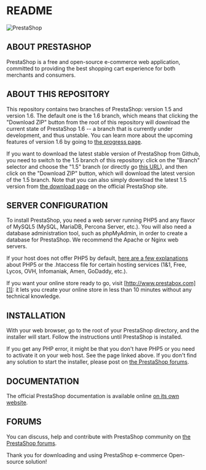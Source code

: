 README
======
![PrestaShop](http://www.prestashop.com/images/banners/general/prestashop_728x90.png "PrestaShop")

ABOUT PRESTASHOP
--------

PrestaShop is a free and open-source e-commerce web application, committed to providing the best shopping cart experience for both merchants and consumers.

ABOUT THIS REPOSITORY
--------

This repository contains two branches of PrestaShop: version 1.5 and version 1.6. The default one is the 1.6 branch, which means that clicking the "Download ZIP" button from the root of this repository will download the current state of PrestaShop 1.6 -- a branch that is currently under development, and thus unstable. You can learn more about the upcoming features of version 1.6 by going to [the progress page][6].

If you want to download the latest stable version of PrestaShop from Github, you need to switch to the 1.5 branch of this repository: click on the "Branch" selector and choose the "1.5" branch (or directly go [this URL][7]), and then click on the "Download ZIP" button, which will download the latest version of the 1.5 branch.
Note that you can also simply download the latest 1.5 version from [the download page][8] on the official PrestaShop site.


SERVER CONFIGURATION
--------

To install PrestaShop, you need a web server running PHP5 and any flavor of MySQL5 (MySQL, MariaDB, Percona Server, etc.).
You will also need a database administration tool, such as phpMyAdmin, in order to create a database for PrestaShop.
We recommend the Apache or Nginx web servers.

If your host does not offer PHP5 by default, [here are a few explanations][2] about PHP5 or the .htaccess file for certain hosting services (1&1, Free, Lycos, OVH, Infomaniak, Amen, GoDaddy, etc.).

If you want your online store ready to go, visit [http://www.prestabox.com][1]: it lets you create your online store in less than 10 minutes without any technical knowledge.


INSTALLATION
--------

With your web browser, go to the root of your PrestaShop directory, and the installer will start. Follow the instructions until PrestaShop is installed.

If you get any PHP error, it might be that you don't have PHP5 or you need to activate it on your web host. See the page linked above.
If you don't find any solution to start the installer, please post on [the PrestaShop forums][3].


DOCUMENTATION
--------

The official PrestaShop documentation is available online [on its own website][4].


FORUMS
--------

You can discuss, help and contribute with PrestaShop community on [the PrestaShop forums][5].

Thank you for downloading and using PrestaShop e-commerce Open-source solution!

[1]: http://www.prestabox.com
[2]: http://www.prestashop.com/forums/topic/2946-pre-installation-settings-php-5-htaccess-for-certain-hosting-services/
[3]: http://www.prestashop.com/forums/forum/7-installing-prestashop/
[4]: http://doc.prestashop.com
[5]: http://www.prestashop.com/forums/
[6]: http://www.prestashop.com/fr/progression-1-6
[7]: https://github.com/PrestaShop/PrestaShop/tree/1.5
[8]: http://www.prestashop.com/en/download
